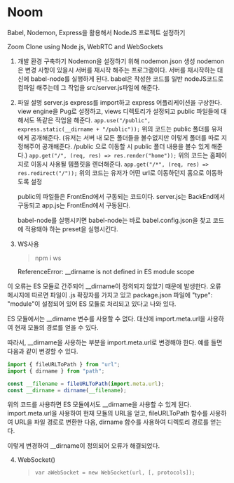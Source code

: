 # Noom

Babel, Nodemon, Express을 활용해서 NodeJS 프로젝트 설정하기

Zoom Clone using Node.js, WebRTC and WebSockets

1. 개발 환경 구축하기
   Nodemon을 설정하기 위해 nodemon.json 생성
   nodemon은 변경 사항이 있을시 서버를 재시작 해주는 프로그램이다.
   서버를 재시작하는 대신에 babel-node를 실행하게 된다.
   babel은 작성한 코드를 일반 nodeJS코드로 컴파일 해주는데 그 작업을 src/server.js파일에 해준다.

2. 파일 설명
   server.js
   express를 import하고 express 어플리케이션을 구상한다.
   view engine을 Pug로 설정하고, views 디렉토리가 설정되고 public 파일들에 대해서도 똑같은 작업을 해준다.
   `app.use("/public", express.static(__dirname + "/public"));`
   위의 코드는 public 폴더를 유저에게 공개해준다. (유저는 서버 내 모든 폴더들을 볼수없지만 이렇게 폴더를 따로 지정해주어 공개해준다. /public 으로 이동할 시 public 폴더 내용을 볼수 있게 해준다.)
   `app.get("/", (req, res) => res.render("home"));`
   위의 코드는 홈페이지로 이동시 사용될 템플릿을 렌더해준다.
   `app.get("/*", (req, res) => res.redirect("/"));`
   위의 코드는 유저가 어떤 url로 이동하던지 홈으로 이동하도록 설정

   public의 파일들은 FrontEnd에서 구동되는 코드이다.
   server.js는 BackEnd에서 구동되고 app.js는 FrontEnd에서 구동된다.

   babel-node를 실행시키면 babel-node는 바로 babel.config.json을 찾고 코드에 적용돼야 하는 preset을 실행시킨다.

3. WS사용

   > npm i ws

   ReferenceError: \_\_dirname is not defined in ES module scope

이 오류는 ES 모듈로 간주되어 \_\_dirname이 정의되지 않았기 때문에 발생한다. 오류 메시지에 따르면 파일이 .js 확장자를 가지고 있고 package.json 파일에 "type": "module"이 설정되어 있어 ES 모듈로 처리되고 있다고 나와 있다.

ES 모듈에서는 \_\_dirname 변수를 사용할 수 없다. 대신에 import.meta.url을 사용하여 현재 모듈의 경로를 얻을 수 있다.

따라서, \_\_dirname을 사용하는 부분을 import.meta.url로 변경해야 한다. 예를 들면 다음과 같이 변경할 수 있다.

```js
import { fileURLToPath } from "url";
import { dirname } from "path";

const __filename = fileURLToPath(import.meta.url);
const __dirname = dirname(__filename);
```

위의 코드를 사용하면 ES 모듈에서도 \_\_dirname을 사용할 수 있게 된다. import.meta.url을 사용하여 현재 모듈의 URL을 얻고, fileURLToPath 함수를 사용하여 URL을 파일 경로로 변환한 다음, dirname 함수를 사용하여 디렉토리 경로를 얻는다.

이렇게 변경하여 \_\_dirname이 정의되어 오류가 해결되었다.

4. WebSocket()

   > `var aWebSocket = new WebSocket(url, [, protocols]);`
